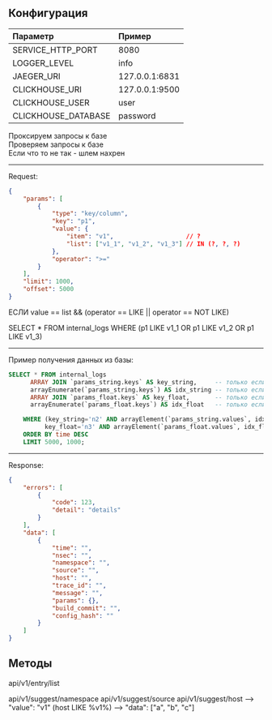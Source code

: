## Конфигурация

|Параметр           |Пример        |
|:------------------|:-------------|
|SERVICE_HTTP_PORT  |8080          |
|LOGGER_LEVEL       |info          |
|JAEGER_URI         |127.0.0.1:6831|
|CLICKHOUSE_URI     |127.0.0.1:9500|
|CLICKHOUSE_USER    |user          |
|CLICKHOUSE_DATABASE|password      |


Проксируем запросы к базе <br />
Проверяем запросы к базе <br />
Если что то не так - шлем нахрен

---
Request: 
```json
{
    "params": [
        {
            "type": "key/column",
            "key": "p1",
            "value": {
                "item": "v1",                    // ?
                "list": ["v1_1", "v1_2", "v1_3"] // IN (?, ?, ?)
            },
            "operator": ">="
        }
    ],
    "limit": 1000,
    "offset": 5000
}
```

ЕСЛИ value == list && (operator == LIKE || operator == NOT LIKE)

SELECT * FROM internal_logs WHERE (p1 LIKE v1_1 OR p1 LIKE v1_2 OR p1 LIKE v1_3)

---
Пример получения данных из базы:
```sql
SELECT * FROM internal_logs 
      ARRAY JOIN `params_string.keys` AS key_string,     -- только если есть json поля
      arrayEnumerate(`params_string.keys`) AS idx_string -- только если есть json поля
      ARRAY JOIN `params_float.keys` AS key_float,       -- только если есть json поля
      arrayEnumerate(`params_float.keys`) AS idx_float   -- только если есть json поля

    WHERE (key_string='n2' AND arrayElement(`params_string.values`, idx_string) LIKE '%v3%') AND
          key_float='n3' AND arrayElement(`params_float.values`, idx_float) > 10
    ORDER BY time DESC
    LIMIT 5000, 1000;
```

---
Response:
```json
{
    "errors": [
        {
            "code": 123,
            "detail": "details"
        }
    ],
    "data": [
        {
            "time": "",
            "nsec": "",
            "namespace": "",
            "source": "",
            "host": "",
            "trace_id": "",
            "message": "",
            "params": {},
            "build_commit": "",
            "config_hash": ""
        }
    ]
}
```

## Методы

api/v1/entry/list

api/v1/suggest/namespace 
api/v1/suggest/source
api/v1/suggest/host      --> "value": "v1" (host LIKE %v1%) --> "data": ["a", "b", "c"]